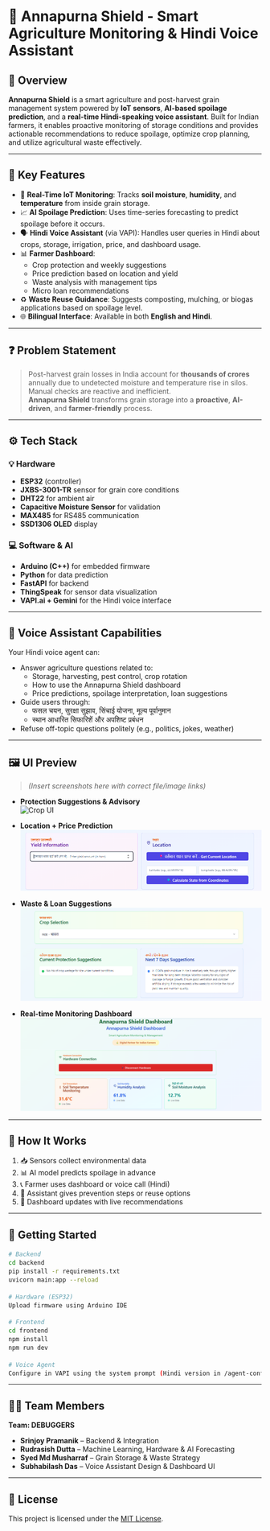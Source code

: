 
# 🌾 Annapurna Shield - Smart Agriculture Monitoring & Hindi Voice Assistant

## 🚀 Overview
**Annapurna Shield** is a smart agriculture and post-harvest grain management system powered by **IoT sensors**, **AI-based spoilage prediction**, and a **real-time Hindi-speaking voice assistant**. Built for Indian farmers, it enables proactive monitoring of storage conditions and provides actionable recommendations to reduce spoilage, optimize crop planning, and utilize agricultural waste effectively.

---

## 🔧 Key Features

- 📡 **Real-Time IoT Monitoring**: Tracks **soil moisture**, **humidity**, and **temperature** from inside grain storage.
- 📈 **AI Spoilage Prediction**: Uses time-series forecasting to predict spoilage before it occurs.
- 🗣️ **Hindi Voice Assistant** (via VAPI): Handles user queries in Hindi about crops, storage, irrigation, price, and dashboard usage.
- 📊 **Farmer Dashboard**:
  - Crop protection and weekly suggestions
  - Price prediction based on location and yield
  - Waste analysis with management tips
  - Micro loan recommendations
- ♻️ **Waste Reuse Guidance**: Suggests composting, mulching, or biogas applications based on spoilage level.
- 🌐 **Bilingual Interface**: Available in both **English and Hindi**.

---

## ❓ Problem Statement

> Post-harvest grain losses in India account for **thousands of crores** annually due to undetected moisture and temperature rise in silos. Manual checks are reactive and inefficient.  
> **Annapurna Shield** transforms grain storage into a **proactive**, **AI-driven**, and **farmer-friendly** process.

---

## ⚙️ Tech Stack

### 💡 Hardware
- **ESP32** (controller)
- **JXBS-3001-TR** sensor for grain core conditions
- **DHT22** for ambient air
- **Capacitive Moisture Sensor** for validation
- **MAX485** for RS485 communication
- **SSD1306 OLED** display

### 💻 Software & AI
- **Arduino (C++)** for embedded firmware
- **Python** for data prediction
- **FastAPI** for backend
- **ThingSpeak** for sensor data visualization
- **VAPI.ai + Gemini** for the Hindi voice interface

---

## 🧠 Voice Assistant Capabilities

Your Hindi voice agent can:

- Answer agriculture questions related to:
  - Storage, harvesting, pest control, crop rotation
  - How to use the Annapurna Shield dashboard
  - Price predictions, spoilage interpretation, loan suggestions
- Guide users through:
  - फसल चयन, सुरक्षा सुझाव, सिंचाई योजना, मूल्य पूर्वानुमान
  - स्थान आधारित सिफारिशें और अपशिष्ट प्रबंधन
- Refuse off-topic questions politely (e.g., politics, jokes, weather)

---

## 🖼️ UI Preview

> *(Insert screenshots here with correct file/image links)*

- **Protection Suggestions & Advisory**  
  ![Crop UI](link-to-image)

- **Location + Price Prediction**  
  ![Location UI](location.png)

- **Waste & Loan Suggestions**  
  ![Waste UI](suggestion.png)

- **Real-time Monitoring Dashboard**  
  ![Dashboard UI](dashboard.png)

---

## 📌 How It Works

1. 📥 Sensors collect environmental data
2. 📊 AI model predicts spoilage in advance
3. 📞 Farmer uses dashboard or voice call (Hindi)
4. 🧾 Assistant gives prevention steps or reuse options
5. 🔄 Dashboard updates with live recommendations

---

## 🧪 Getting Started

```bash
# Backend
cd backend
pip install -r requirements.txt
uvicorn main:app --reload

# Hardware (ESP32)
Upload firmware using Arduino IDE

# Frontend
cd frontend
npm install
npm run dev

# Voice Agent
Configure in VAPI using the system prompt (Hindi version in /agent-config)
```

---

## 👨‍🌾 Team Members

**Team: DEBUGGERS**

- **Srinjoy Pramanik** – Backend & Integration  
- **Rudrasish Dutta** – Machine Learning, Hardware & AI Forecasting  
- **Syed Md Musharraf** – Grain Storage & Waste Strategy  
- **Subhabilash Das** – Voice Assistant Design & Dashboard UI  

---

## 📄 License

This project is licensed under the [MIT License](LICENSE).
